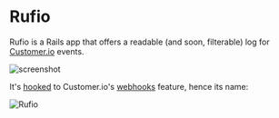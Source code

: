 # Rufio

Rufio is a Rails app that offers a readable (and soon, filterable) log for
[Customer.io](http://customer.io) events.

![screenshot](http://f.cl.ly/items/1T1a3d3E372d0W011T1E/screenshot.png)

It's [hooked](http://watchth.is/movies/112-hook) to Customer.io's
[webhooks](http://customer.io/docs/webhooks.html) feature, hence its name:

![Rufio](http://f.cl.ly/items/1t180W1S2q0G3Y170H3D/rufio.jpeg)
